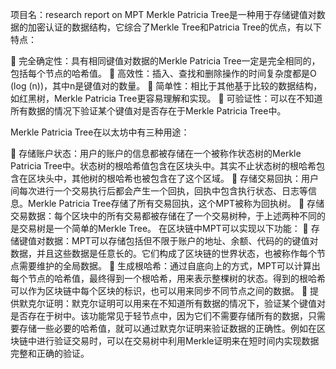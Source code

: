 项目名：research report on MPT
Merkle Patricia Tree是一种用于存储键值对数据的加密认证的数据结构，它综合了Merkle Tree和Patricia Tree的优点，有以下特点：

	完全确定性：具有相同键值对数据的Merkle Patricia Tree一定是完全相同的，包括每个节点的哈希值。
	高效性：插入、查找和删除操作的时间复杂度都是O (log (n))，其中n是键值对的数量。
	简单性：相比于其他基于比较的数据结构，如红黑树，Merkle Patricia Tree更容易理解和实现。
	可验证性：可以在不知道所有数据的情况下验证某个键值对是否存在于Merkle Patricia Tree中。

Merkle Patricia Tree在以太坊中有三种用途：

	存储账户状态：用户的账户的信息都被存储在一个被称作状态树的Merkle Patricia Tree中。状态树的根哈希值包含在区块头中。其实不止状态树的根哈希包含在区块头中，其他树的根哈希也被包含在了这个区域。
	存储交易回执：用户间每次进行一个交易执行后都会产生一个回执，回执中包含执行状态、日志等信息。Merkle Patricia Tree存储了所有交易回执，这个MPT被称为回执树。
	存储交易数据：每个区块中的所有交易都被存储在了一个交易树种，于上述两种不同的是交易树是一个简单的Merkle Tree。
在区块链中MPT可以实现以下功能：
	存储键值对数据：MPT可以存储包括但不限于账户的地址、余额、代码的的键值对数据，并且这些数据是任意长的。它们构成了区块链的世界状态，也被称作每个节点需要维护的全局数据。
	生成根哈希：通过自底向上的方式，MPT可以计算出每个节点的哈希值，最终得到一个根哈希，用来表示整棵树的状态。得到的根哈希可以作为区块链中每个区块的标识，也可以用来同步不同节点之间的数据。
	提供默克尔证明：默克尔证明可以用来在不知道所有数据的情况下，验证某个键值对是否存在于树中。该功能常见于轻节点中，因为它们不需要存储所有的数据，只需要存储一些必要的哈希值，就可以通过默克尔证明来验证数据的正确性。例如在区块链中进行验证交易时，可以在交易树中利用Merkle证明来在短时间内实现数据完整和正确的验证。


